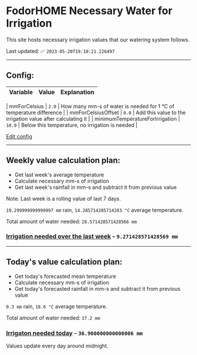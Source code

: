 # FodorHOME Necessary Water for Irrigation

This site hosts necessary irrigation values that our watering system follows.

Last updated: ✅ `2023-05-20T19:10:21.226497`

---

## Config:
| Variable | Value | Explanation |
| --- | --- | --- |

| mmForCelsius | `2.0` | How many mm-s of water is needed for 1 °C of temperature difference |
| mmForCelsiusOffset | `0.0` | Add this value to the irrigation value after calculating it |
| minimumTemperatureForIrrigation | `10.0` | Below this temperature, no irrigation is needed |

[Edit config](https://github.com/RedyAu/irrigation/edit/main/config.json)

---

## Weekly value calculation plan:
 - Get last week's average temperature
 - Calculate necessary mm-s of irrigation
 - Get last week's rainfall in mm-s and subtract it from previous value

Note: Last week is a rolling value of last 7 days.

`19.299999999999997 mm` rain, `14.285714285714283 °C` average temperature.

Total amount of water needed: `28.571428571428566 mm`

### [Irrigation needed over the last week](lastweek.txt) - `9.271428571428569 mm`

---

## Today's value calculation plan:
 - Get today's forecasted mean temperature
 - Calculate necessary mm-s of irrigation
 - Get today's forecasted rainfall in mm-s and subtract it from previous value

`0.3 mm` rain, `18.6 °C` average temperature.

Total amount of water needed: `37.2 mm`

### [Irrigaton needed today](today.txt) - `36.900000000000006 mm`

Values update every day around midnight.
